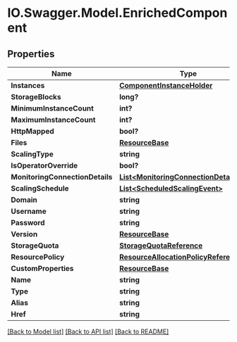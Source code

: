 # IO.Swagger.Model.EnrichedComponent
## Properties

Name | Type | Description | Notes
------------ | ------------- | ------------- | -------------
**Instances** | [**ComponentInstanceHolder**](ComponentInstanceHolder.md) |  | [optional] 
**StorageBlocks** | **long?** |  | [optional] 
**MinimumInstanceCount** | **int?** |  | [optional] 
**MaximumInstanceCount** | **int?** |  | [optional] 
**HttpMapped** | **bool?** |  | [optional] 
**Files** | [**ResourceBase**](ResourceBase.md) |  | [optional] 
**ScalingType** | **string** |  | [optional] 
**IsOperatorOverride** | **bool?** |  | [optional] 
**MonitoringConnectionDetails** | [**List&lt;MonitoringConnectionDetailsDTO&gt;**](MonitoringConnectionDetailsDTO.md) |  | [optional] 
**ScalingSchedule** | [**List&lt;ScheduledScalingEvent&gt;**](ScheduledScalingEvent.md) |  | [optional] 
**Domain** | **string** |  | [optional] 
**Username** | **string** |  | [optional] 
**Password** | **string** |  | [optional] 
**Version** | [**ResourceBase**](ResourceBase.md) |  | [optional] 
**StorageQuota** | [**StorageQuotaReference**](StorageQuotaReference.md) |  | [optional] 
**ResourcePolicy** | [**ResourceAllocationPolicyReference**](ResourceAllocationPolicyReference.md) |  | [optional] 
**CustomProperties** | [**ResourceBase**](ResourceBase.md) |  | [optional] 
**Name** | **string** |  | [optional] 
**Type** | **string** |  | [optional] 
**Alias** | **string** |  | [optional] 
**Href** | **string** |  | [optional] 

[[Back to Model list]](../README.md#documentation-for-models) [[Back to API list]](../README.md#documentation-for-api-endpoints) [[Back to README]](../README.md)


